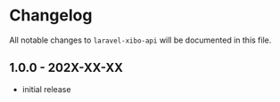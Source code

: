 # Changelog

All notable changes to `laravel-xibo-api` will be documented in this file.

## 1.0.0 - 202X-XX-XX

- initial release
